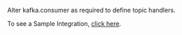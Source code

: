Alter kafka.consumer as required to define topic handlers.

To see a Sample Integration, [click here](https://apilogicserver.github.io/Docs/Sample-Integration/).